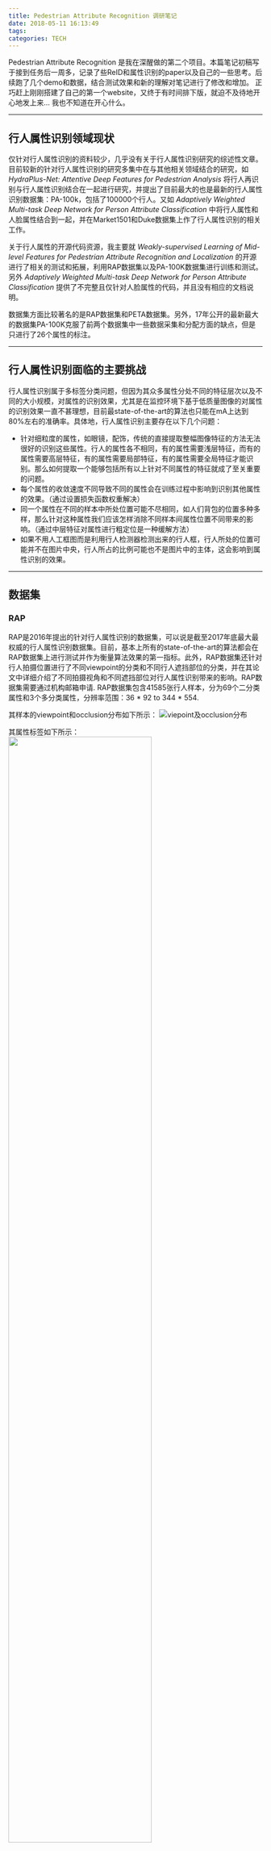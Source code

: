 ```yaml
---
title: Pedestrian Attribute Recognition 调研笔记
date: 2018-05-11 16:13:49
tags:
categories: TECH
---
```

Pedestrian Attribute Recognition 是我在深醒做的第二个项目。本篇笔记初稿写于接到任务后一周多，记录了些ReID和属性识别的paper以及自己的一些思考。后续跑了几个demo和数据，结合测试效果和新的理解对笔记进行了修改和增加。
正巧赶上刚刚搭建了自己的第一个website，又终于有时间排下版，就迫不及待地开心地发上来...
我也不知道在开心什么。
<!-- more -->
---
## 行人属性识别领域现状
仅针对行人属性识别的资料较少，几乎没有关于行人属性识别研究的综述性文章。目前较新的针对行人属性识别的研究多集中在与其他相关领域结合的研究，如 *HydraPlus-Net: Attentive Deep Features for Pedestrian Analysis* 将行人再识别与行人属性识别结合在一起进行研究，并提出了目前最大的也是最新的行人属性识别数据集：PA-100k，包括了100000个行人。又如 *Adaptively Weighted Multi-task Deep Network for Person Attribute Classification* 中将行人属性和人脸属性结合到一起，并在Market1501和Duke数据集上作了行人属性识别的相关工作。

关于行人属性的开源代码资源，我主要就 *Weakly-supervised Learning of Mid-level Features for Pedestrian Attribute Recognition and Localization* 的开源进行了相关的测试和拓展，利用RAP数据集以及PA-100K数据集进行训练和测试。另外 *Adaptively Weighted Multi-task Deep Network for Person Attribute Classification* 提供了不完整且仅针对人脸属性的代码，并且没有相应的文档说明。

数据集方面比较著名的是RAP数据集和PETA数据集。另外，17年公开的最新最大的数据集PA-100K克服了前两个数据集中一些数据采集和分配方面的缺点，但是只进行了26个属性的标注。

---
## 行人属性识别面临的主要挑战
行人属性识别属于多标签分类问题，但因为其众多属性分处不同的特征层次以及不同的大小规模，对属性的识别效果，尤其是在监控环境下基于低质量图像的对属性的识别效果一直不甚理想，目前最state-of-the-art的算法也只能在mA上达到80%左右的准确率。具体地，行人属性识别主要存在以下几个问题：
* 针对细粒度的属性，如眼镜，配饰，传统的直接提取整幅图像特征的方法无法很好的识别这些属性。行人的属性各不相同，有的属性需要浅层特征，而有的属性需要高层特征，有的属性需要局部特征，有的属性需要全局特征才能识别。那么如何提取一个能够包括所有以上针对不同属性的特征就成了至关重要的问题。
* 每个属性的收敛速度不同导致不同的属性会在训练过程中影响到识别其他属性的效果。（通过设置损失函数权重解决）
* 同一个属性在不同的样本中所处位置可能不尽相同，如人们背包的位置多种多样，那么针对这种属性我们应该怎样消除不同样本间属性位置不同带来的影响。（通过中层特征对属性进行粗定位是一种缓解方法）
* 如果不用人工框图而是利用行人检测器检测出来的行人框，行人所处的位置可能并不在图片中央，行人所占的比例可能也不是图片中的主体，这会影响到属性识别的效果。

---
## 数据集
### RAP
RAP是2016年提出的针对行人属性识别的数据集，可以说是截至2017年底最大最权威的行人属性识别数据集。目前，基本上所有的state-of-the-art的算法都会在RAP数据集上进行测试并作为衡量算法效果的第一指标。此外，RAP数据集还针对行人拍摄位置进行了不同viewpoint的分类和不同行人遮挡部位的分类，并在其论文中详细介绍了不同拍摄视角和不同遮挡部位对行人属性识别带来的影响。RAP数据集需要通过机构邮箱申请.
RAP数据集包含41585张行人样本，分为69个二分类属性和3个多分类属性，分辨率范围：36 \* 92 to 344 \* 554.

其样本的viewpoint和occlusion分布如下所示：
![viepoint及occlusion分布](Picture1.png)

其属性标签如下所示：
<img src="Picture2.png" width="75%" height="75%">

对不同身体部分的标注和一些属性标注示例如下：
<img src="Picture3.png" width="75%" height="75%">

### PETA
PETA是2014年发布的数据集，是第一个针对行人属性识别的上万规模的数据集。其收集结合了10个行人再识别小数据集，共19000张行人样本，包括8705个行人。每个样本分为61个二分类属性和4个多分类属性。分辨率范围：17 \* 39 to 169 \* 365.
<img src="Picture4.png" width="75%" height="75%">
目前的工作都是从PETA中选出了35个属性进行识别，具体如下：
<img src="Picture5.png" width="75%" height="75%">
PETA有一个问题是，其关于属性的标注是基于行人ID标注的。也就是说，只要是同一个行人，不管他的某些属性在某张图片里是否是可见的，他的标注都是一样的。

### PA-100K
PA-100K是2017年底发布的最新的，最大的，针对行人属性识别的数据集，包括10万个行人样本，每个样本分26个属性。分辨率范围：50 \* 100 to 758 \* 454.

---
## 评价指标
目前衡量行人属性识别效果的评价指标主要有两个，mA和example-based evaluation。
### mA
mA分别计算每个属性正样本和负样本分对的比例，再二者平均作为这一个属性的准确度，接着再对所有属性取平均作为最后的mA指标。

具体计算如下所示：
<img src="Picture6.png" width="75%" height="75%">
### example-based evaluation
这组评价指标针对每个样本进行评价，通过计算每个样本分对属性和分错属性的关系计算一组指标。

具体计算如下所示：
<img src="Picture7.png" width="75%" height="75%">

---
## 主流方法及未来方向
最早的行人属性识别通过人工提取特征，并针对每个不同的属性分别训练分类器。随着CNN的发展，人们开始尝试把所有属性置于同一个网络进行多任务训练，并发现多任务训练能够带来更好的效果。目前行人属性识别的基本方法是将整个图片扔进同一个CNN网络，并输出多个代表属性的标签进行分类。

基于这个最基本的方法，目前最新的工作主要集中在如何对不同粒度、不同规模的属性进行识别，如何通过提取场景中的上下文信息辅助属性的识别，以及如何提取不同属性间的相关性信息。

一般地，不同粒度属性的提取通过建立不同网络层次的分支分别进行提取，再将不同分支提取的特征进行拼接作为最终特征。上下文信息的提取通过建立LSTM网络结构，使得上下文能够传入到后续提取特征的过程当中。不同属性间相关性信息通过多属性联合训练或利用LSTM网络保存上一个属性的识别信息进行提取。

关于行人属性识别的未来发展趋势，因为考虑到目前这个领域基于CNN的方法也只是刚刚起步，各方面资料和数据都不算完备，还有许多需要改进的地方。这里我只针对我认为的几个比较重要的发展方向进行猜想：
* 在识别过程中考虑不同viewpoint和不同遮挡对属性识别的影响，这需要在训练过程中就加入以上两个方面的元素，并设计新的训练逻辑来利用带有不同viewpoint标注的数据。
* 设计更好的网络结构全方位的提取不同粒度不同规模的属性特征。我们知道不同的属性需要提取不同层次的特征，目前的方法主要通过设置多个分支来解决这个问题，但是我感觉针对分支的设置以及注意力机制的结合，这个方法还可以再继续优化。
* 怎么结合检测进行行人属性识别。目前属性识别的研究几乎都是针对检测好的行人框，但是真实场景中需要检测和属性识别一体化的系统。
* 针对不同的场景，挑选合适的属性。不同的场景对属性的需求也不同。考虑到不同的属性由于其不同粒度和规模的特征，会对模型产生很大的影响，所以我认为针对实际场景我们应该挑选需要的属性，分析属性信息属于的特征层次并由属性驱动我们设计针对性的网络结构。

---
## 几篇较新的关于行人属性识别的工作
### HydraPlus-Net: Attentive Deep Features for Pedestrian Analysis
港中文和商汤的一篇可以同时解决属性识别和行人再识别的工作。首先总结了目前解决属性识别的方法基本都是提取行人的全局特征，但是因为不同的属性所需求的特征大小都不相同，如判断是否打电话需要肩膀部位的特征，但是判断性别则需要全局的特征。作者提出的方法是通过提取不同位置的特征，即从局部到整体多个角度进行提取，来解决属性识别的问题。同时，还需要从不同的特征层次进行提取，如衣服条纹用浅层特征，但是头发长度则需要相对高层的语意特征。

网络结构如下所示：
<img src="Picture8.png" width="60%" height="60%">
一张图片首先在M-net的3个block产生3个输出，这三个输出再分别用一层1 \* 1 \* L的卷基层调整到channel为L，然用基于元素与一个矩阵相乘，分别输入到AF-net中的3个block。M-net输出的3种不同的featuremap决定了feature level，而channel决定了location。

训练过程是分阶段训练. 首先训练M-net，并复制其参数到3条AF-net分支上，再分别训练3条AF-net分支。之后固定前面的网络，训练池化层和全连接层。

算法效果如下：
<img src="Picture9.png" width="80%" height="80%">
### Adaptively Weighted Multi-task Deep Network for Person Attribute Classification
本篇工作提出了把多个属性联合训练能够有效提升模型表现，因为这样可以提取属性之间的相关性。但是这样做有一个问题是不同属性之间的收敛速度不一样。以往的工作不同属性之间对loss占的权重是固定的，这样就会导致如果一个属性已经收敛了，但是另一个属性没收敛的话，那么继续训练就会影响已经收敛的属性。本篇提出的解决方法是，通过动态和自适应的调整不同属性所占的权重，来解决这个问题。论文提出了一种新的框架和训练算法实现这个方法。

网络结构如下所示：
<img src="Picture10.png" width="75%" height="75%">
此外，本篇工作测试的数据集是人脸属性的数据集,以及market1501和duke针对行人属性的数据集，没有在常见的RAP数据集上进行测试。

算法效果如下：
<img src="Picture11.png" width="75%" height="75%">
考虑到本篇工作的测试主要基于人脸属性数据集和冷门的行人属性数据集，所以测试结果可参考性不大。这里列出这篇工作主要是因为其提出的动态调整loss权重的训练算法感觉可以用在其他地方，辅助提升属性识别效果。
### Attribute Recognition by Joint Recurrent Learning of Context and Correlation
主要思路有两个，一是提取不同属性之间的相关性，如女性和裙子之间的相关性。二是提取行人的上下文，即同一个场景的人很有可能有类似的属性，如都穿很厚的衣服或戴太阳镜。

算法网络结构如下：
<img src="Picture12.png" width="75%" height="75%">
Intra-Person Attribute Context 结构针对一张行人框，把这个行人框垂直分为6个部分，再用6个LSTM单元对每个部分提取特征，最后一个单元输出的状态就可以看作是这种图片综合的一个特征总结。这样的提取方式可以提取身体不同部分的空间依赖性以及局部拓扑关系的上下文信息。

Inter-Person Similarity Context 结构针对一张输入的image I，搜寻相似度最高的k个训练image（训练过程），然后用和上面相同的方法输出每个image的综合特征z，并将所有选取的图片和输入的图片置于一起，每个特征元素取最大值，作为行人间的上下文特征。

每个框首先经过基础CNN(Alexnet)，将整体的featuremap垂直分成m个区域分别进行池化，将m个区域的池化输出拼接在一起输入全连接层，输出向量用L2 distance搜索训练数据集中相似度最高的k个image。

Inter-Attribute Correlation 结构输入行人间上下文特征z\* 和每一个图片的上下文信息z。此外，根据一种图片不同部分对不同属性识别的贡献不同，加入注意力机制，为每个属性分配一个w参数，选取如何提取6个部分的比例。(实际上个人感觉就是一个输出为属性个数的向量的全连接层). z\* 作为第一个lstm的初始状态，z相当于每个lstm的输入x。有多少属性就有多少个lstm，每个lstm输出y对应一个属性的标签，且这个y被输入到后续的lstm当中，作用于属性间相关性的提取。

最后属性排列的顺序有很多种排法，如出现频率优先，随机排序等等。给一张test image，根据设定的10种排法产生10个结果，然后投票少数服从多数生成最终结果。

属性预测的顺序是10个顺序的集成。对每个属性顺序，训练一个特定的JRL。为防止噪声由RNN传播到CNN，两者独立训练。majority voting获得最终的结果。

算法效果如下：
<img src="Picture13.png" width="60%" height="60%">
一个问题：对属性的表示不是采用one-hot编码，而是采用word embedding的方法。我的理解：每个属性的名字通过word embedding生成一个向量，通过计算预测向量和属性向量的相似度表示该属性的概率？
### A Richly Annotated Dataset for Pedestrian Attribute Recognition
本篇工作提出了RAP数据集，并就不同视角，不同遮挡，不同身体部分，和属性间相关性对行人属性识别产生的影响进行了详细和系统的分析。

首先将数据分成有遮挡和无遮挡两部分。
<img src="Picture14.png" width="75%" height="75%">
不同视角：这部分只选取无遮挡的部分进行分析。方法是首先用全部无遮挡的数据进行训练，然后测试部分把所有的测试数据分成正面，后面，左面，右面4个方位，去分别看这4部分对每个属性的识别准确度。结果表明，不同的viewpoint会影响到一些特定的属性，比如背包在后面的准确度最高，而是否持有物品在正面的准确度最高，袖子手臂的属性在侧面的准确度最高。

分析结果及其可视化:
<img src="Picture15.png" width="75%" height="75%">
<img src="Picture16.png" width="75%" height="75%">
不同遮挡类型：用无遮挡的数据进行训练，然后有遮挡的数据，和无遮挡的数据分别进行测试。结果表明，有遮挡会导致测试效果明显降低。而且相对来说，局部属性比整体属性下降的多，这表明遮挡会尤其对局部的属性产生影响。

不同身体部分：用无遮挡数据进行训练，然后测试数据根据身体部分的标注分为不同的三个部分。结果表明，属于哪部分的属性在该部分上识别效果比属于其他部分的属性好，这是显而易见的。启发是，能不能首先对身体的三个部分进行检测，检测出位置后每部分再识别对应的属性?

结果可视化:
<img src="Picture17.png" width="75%" height="75%">

---
## 一篇开源工作的详细算法描述
*Weakly-supervised Learning of Mid-level Features for Pedestrian Attribute Recognition and Localization* 是找到的提供较完整代码的工作，其mA指标在RAP数据集中也是所有方法中效果较好的，故对这篇论文重点关注。

本篇工作提出的想法是，如果行人属性每次的位置不统一的话，那么就难以通过直接输入全幅图像的方式识别属性。所以，论文提出了一种基于弱监督方式并且能够检测属性位置的网络，这样如果某个属性被检测出来出现在图像上，那么与该属性相关的其他属性就更可能被识别出来。比如如果检测网络检测到长发的话，那么女性这个相关的属性就更可能会被识别出来。这里体现了属性定位和属性相关性的思想。

本篇提出的架构与HydraPlus-Net中的架构有些相似，可以说是三条分支简化版本的HP-net。不同点在于分支后面的网络设计，这里采用了FSPP，一种特殊的池化层去定位属性的大概位置。

本篇工作主要针对现在存在的三个问题：
* 细粒度的属性会因为多层的卷积层和池化层的处理，被忽视掉。
* 同一个属性相对于人的相对位置可能不一致，比如一个包可能在肩上也可能在膝盖附近。
* 以往的训练都是用人工标注数据进行训练，默认行人在行人框的中心位置，相当于已经默认了行人的分布。但如果要用检测器进行自动化行人属性识别，则行人可能不在行人框的中心位置，行人的分布将是不统一的。

网络结构如下所示：
<img src="Picture18.png" width="75%" height="75%">
这里说的属性定位不是定位到具体的bounding box，而是通过金字塔最大池化的操作，保留每个部分最大的特征值，作为代表属性的特征。相当于属性位置在feature map上的定位。得到这些代表属性位置的特征后，通过后续的全连接层提取属性间的相关性，最终输出属性个数节点作为每个属性的分类器。

每个分支的最大池化操作在两个层面上进行池化。level1对整幅feature map进行最大池化，level2将feature map分为9个区域分别进行最大池化。（这里关于是否分层次进行最大池化，作者分别给出了两种方法对于属性识别和属性定位的效果，在两个任务上二者各有优劣）。

池化操作示意图如下所示：
<img src="Picture19.png" width="65%" height="65%">
训练过程有两个目标。第一是训练出哪些属性要被detector检测出来作为中间特征。第二是这些检测出来的特征有怎样的相关性。这两个过程可以在熵损失函数的监督下同时训练。同时，作者对熵损失函数做了改进。因为原本多标签识别的损失函数，适用于每个标签的正负样本数量相当。但是在行人属性识别领域中，有的标签其正样本数量非常少，如果还用原来的损失函数会发生将该标签全都分到负类的情况。所以作者设计了一种带有权重的熵损失函数，权重代表每种标签训练样本中正样本的比例。

损失函数如下所示：
<img src="Picture20.png" width="60%" height="60%">
算法效果如下：
<img src="Picture21.png" width="75%" height="75%">
GMP代表仅采用全局的最大池化

---
## 参考及补充材料
* Paper: [*Weakly-supervised Learning of Mid-level Features for Pedestrian Attribute Recognition and Localization*](./papers/WPAL.pdf) 
Code: [*Github*](https://github.com/YangZhou1994/WPAL-network)
* Paper: [*HydraPlus-Net: Attentive Deep Features for Pedestrian Analysis*](./papers/HP-NET.pdf) 
Code: [*Github*](https://github.com/xh-liu/HydraPlus-Net)
* Paper: [*Adaptively Weighted Multi-task Deep Network for Person Attribute Classification*](./papers/Adaptively Weighted.pdf) 
* Paper: [*Attribute Recognition by Joint Recurrent Learning of Context and Correlation*](./papers/JRL.pdf)
* Paper: [*A Richly Annotated Dataset for Pedestrian Attribute Recognition*](./papers/RAP.pdf)
* PETA数据集主页: http://mmlab.ie.cuhk.edu.hk/projects/PETA.html
* RAP数据集主页: http://rap.idealtest.org/
